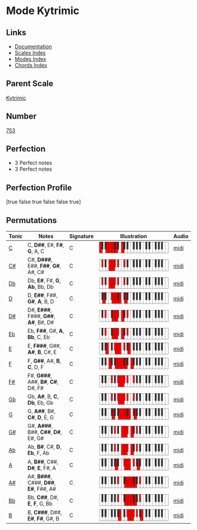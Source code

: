 # Mode Kytrimic

## Links

- [Documentation](index.md)
- [Scales Index](Scales.md)
- [Modes Index](Modes.md)
- [Chords Index](Chords.md)

## Parent Scale

[Kytrimic](ScaleKytrimic.md)

## Number

[753](https://ianring.com/musictheory/scales/753)

## Perfection

- 3 Perfect notes
- 3 Perfect notes

## Perfection Profile

[true false true false false true]

## Permutations

| Tonic | Notes | Signature | Illustration | Audio |
|-------|-------|-----------|--------------|-------|
| [C](ModeCNaturalKytrimic.md) | C, **D##**, E#, **F#**, **G**, A, C | C | ![CNaturalKytrimic](ModeCNaturalKytrimic.png) | [midi](https://github.com/edipermadi/music/blob/main/docs/ModeCNaturalKytrimic.mid?raw=true) |
| [C#](ModeCSharpKytrimic.md) | C#, **D###**, E##, **F##**, **G#**, A#, C# | C | ![CSharpKytrimic](ModeCSharpKytrimic.png) | [midi](https://github.com/edipermadi/music/blob/main/docs/ModeCSharpKytrimic.mid?raw=true) |
| [Db](ModeDFlatKytrimic.md) | Db, **E#**, F#, **G**, **Ab**, Bb, Db | C | ![DFlatKytrimic](ModeDFlatKytrimic.png) | [midi](https://github.com/edipermadi/music/blob/main/docs/ModeDFlatKytrimic.mid?raw=true) |
| [D](ModeDNaturalKytrimic.md) | D, **E##**, F##, **G#**, **A**, B, D | C | ![DNaturalKytrimic](ModeDNaturalKytrimic.png) | [midi](https://github.com/edipermadi/music/blob/main/docs/ModeDNaturalKytrimic.mid?raw=true) |
| [D#](ModeDSharpKytrimic.md) | D#, **E###**, F###, **G##**, **A#**, B#, D# | C | ![DSharpKytrimic](ModeDSharpKytrimic.png) | [midi](https://github.com/edipermadi/music/blob/main/docs/ModeDSharpKytrimic.mid?raw=true) |
| [Eb](ModeEFlatKytrimic.md) | Eb, **F##**, G#, **A**, **Bb**, C, Eb | C | ![EFlatKytrimic](ModeEFlatKytrimic.png) | [midi](https://github.com/edipermadi/music/blob/main/docs/ModeEFlatKytrimic.mid?raw=true) |
| [E](ModeENaturalKytrimic.md) | E, **F###**, G##, **A#**, **B**, C#, E | C | ![ENaturalKytrimic](ModeENaturalKytrimic.png) | [midi](https://github.com/edipermadi/music/blob/main/docs/ModeENaturalKytrimic.mid?raw=true) |
| [F](ModeFNaturalKytrimic.md) | F, **G##**, A#, **B**, **C**, D, F | C | ![FNaturalKytrimic](ModeFNaturalKytrimic.png) | [midi](https://github.com/edipermadi/music/blob/main/docs/ModeFNaturalKytrimic.mid?raw=true) |
| [F#](ModeFSharpKytrimic.md) | F#, **G###**, A##, **B#**, **C#**, D#, F# | C | ![FSharpKytrimic](ModeFSharpKytrimic.png) | [midi](https://github.com/edipermadi/music/blob/main/docs/ModeFSharpKytrimic.mid?raw=true) |
| [Gb](ModeGFlatKytrimic.md) | Gb, **A#**, B, **C**, **Db**, Eb, Gb | C | ![GFlatKytrimic](ModeGFlatKytrimic.png) | [midi](https://github.com/edipermadi/music/blob/main/docs/ModeGFlatKytrimic.mid?raw=true) |
| [G](ModeGNaturalKytrimic.md) | G, **A##**, B#, **C#**, **D**, E, G | C | ![GNaturalKytrimic](ModeGNaturalKytrimic.png) | [midi](https://github.com/edipermadi/music/blob/main/docs/ModeGNaturalKytrimic.mid?raw=true) |
| [G#](ModeGSharpKytrimic.md) | G#, **A###**, B##, **C##**, **D#**, E#, G# | C | ![GSharpKytrimic](ModeGSharpKytrimic.png) | [midi](https://github.com/edipermadi/music/blob/main/docs/ModeGSharpKytrimic.mid?raw=true) |
| [Ab](ModeAFlatKytrimic.md) | Ab, **B#**, C#, **D**, **Eb**, F, Ab | C | ![AFlatKytrimic](ModeAFlatKytrimic.png) | [midi](https://github.com/edipermadi/music/blob/main/docs/ModeAFlatKytrimic.mid?raw=true) |
| [A](ModeANaturalKytrimic.md) | A, **B##**, C##, **D#**, **E**, F#, A | C | ![ANaturalKytrimic](ModeANaturalKytrimic.png) | [midi](https://github.com/edipermadi/music/blob/main/docs/ModeANaturalKytrimic.mid?raw=true) |
| [A#](ModeASharpKytrimic.md) | A#, **B###**, C###, **D##**, **E#**, F##, A# | C | ![ASharpKytrimic](ModeASharpKytrimic.png) | [midi](https://github.com/edipermadi/music/blob/main/docs/ModeASharpKytrimic.mid?raw=true) |
| [Bb](ModeBFlatKytrimic.md) | Bb, **C##**, D#, **E**, **F**, G, Bb | C | ![BFlatKytrimic](ModeBFlatKytrimic.png) | [midi](https://github.com/edipermadi/music/blob/main/docs/ModeBFlatKytrimic.mid?raw=true) |
| [B](ModeBNaturalKytrimic.md) | B, **C###**, D##, **E#**, **F#**, G#, B | C | ![BNaturalKytrimic](ModeBNaturalKytrimic.png) | [midi](https://github.com/edipermadi/music/blob/main/docs/ModeBNaturalKytrimic.mid?raw=true) |
